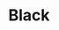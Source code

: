 ---
language: id
layout: product-item
title: Black
description: Description in &amp; Black Pool Pebble and Mosaic
keyword: keyword in Black Pool Pebble and Mosaic
image: /images/6x12-Black-1024x680.jpg
sub-title: Pool Pebble and Mosaic
article-1: 
title-right: Pool Pebble and Mosaic
article-right: Pool Pebble and Mosaic
title-2: Pool Pebble and Mosaic
article-2: Pool Pebble and Mosaic
article-3: Pool Pebble and Mosaic
alt-slide1: Pool Pebble and Mosaic
alt-slide2: Pool Pebble and Mosaic
alt-slide3: Pool Pebble and Mosaic
slide1: /images/6x12-Black-1024x680.jpg
slide2: /images/6x12-Black-1024x680.jpg
slide3: /images/6x12-Black-1024x680.jpg
---